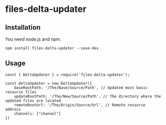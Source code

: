 
# files-delta-updater

## Installation

You need node.js and npm.

```
npm install files-delta-updater --save-dev
```

## Usage

```
const { DeltaUpdater } = require('files-delta-updater');

const deltaUpdater = new DeltaUpdater({
	baseRootPath: '/The/Base/Source/Path', // Updated most basic resource files
	updateRootPath: '/The/New/Source/Path', // The directory where the updated files are located
	remoteRootUrl: '/The/Origin/Source/Url', // Remote resource address
	channels: ["channel"]
})
```




